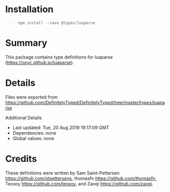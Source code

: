 # Installation
> `npm install --save @types/luaparse`

# Summary
This package contains type definitions for luaparse (https://oxyc.github.io/luaparse).

# Details
Files were exported from https://github.com/DefinitelyTyped/DefinitelyTyped/tree/master/types/luaparse

Additional Details
 * Last updated: Tue, 20 Aug 2019 19:17:09 GMT
 * Dependencies: none
 * Global values: none

# Credits
These definitions were written by Sam Saint-Pettersen <https://github.com/stpettersens>, thomasfn <https://github.com/thomasfn>, Teoxoy <https://github.com/teoxoy>, and Zaoqi <https://github.com/zaoqi>.
